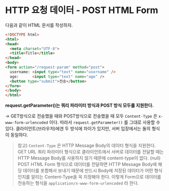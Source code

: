 # HTTP 요청 데이터 - POST HTML Form

다음과 같이 HTML 문서를 작성하자.

```html
<!DOCTYPE html>
<html>
<head>
  <meta charset="UTF-8">
  <title>Title</title>
</head>
<body>
<form action="/request-param" method="post">
  username: <input type="text" name="username" />
  age:      <input type="text" name="age" />
  <button type="submit">전송</button>
</form>
</body>
</html>
```

**request.getParameter()는 쿼리 파라미터 방식과 POST 방식 모두를 지원한다.**

→ GET방식으로 전송했을 때와 POST방식으로 전송했을 때 모두 `Content-Type` 은 `x-www-form-urlencoded` 이다. 따라서 `request.getParameter()` 를 그대로 사용할 수 있다. 클라이언트(브라우저)에겐 두 방식에 차이가 있지만, 서버 입장에서는 둘의 형식이 동일하다.

> 참고)
`Content-Type` 은 HTTP Message Body의 데이터 형식을 지원한다. 
GET URL 쿼리 파라미터 형식으로 클라이언트에서 서버로 데이터를 전달할 때는 HTTP Message Body를 사용하지 않기 때문에 content-type이 없다. (null)
POST HTML Form 형식으로 데이터를 전달하면 HTTP Message Body에 해당 데이터를 포함해서 보내기 때문에 반드시 Body에 저장된 데이터가 어떤 형식인지를 알리는 Content-Type을 꼭 지정해야 한다. 이렇게 Form으로 데이터를 전송하는 형식을 `application/x-www-form-urlencoded` 라 한다.
>